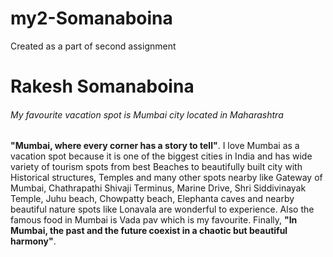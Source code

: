 # my2-Somanaboina
Created as a part of second assignment

# Rakesh Somanaboina
###### My favourite vacation spot is Mumbai city located in Maharashtra

**"Mumbai, where every corner has a story to tell"**. I love Mumbai as a vacation spot because it is one of the biggest cities in India and has wide variety of tourism spots from best Beaches to beautifully built city with Historical structures, Temples and many other spots nearby like Gateway of Mumbai, Chathrapathi Shivaji Terminus, Marine Drive, Shri Siddivinayak Temple, Juhu beach, Chowpatty beach, Elephanta caves and nearby beautiful nature spots like Lonavala are wonderful to experience. Also the famous food in Mumbai is Vada pav which is my favourite. Finally, **"In Mumbai, the past and the future coexist in a chaotic but beautiful harmony"**.
